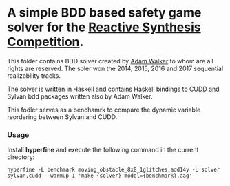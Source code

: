 # A simple BDD based safety game solver for the [Reactive Synthesis Competition](http://www.syntcomp.org/).

This folder contains BDD solver created by [Adam Walker](https://github.com/adamwalker) to whom are all rights are reserved. The soler won the 2014, 2015, 2016 and 2017 sequential realizability tracks.

The solver is written in Haskell and contains Haskell bindings to CUDD and Sylvan bdd packages written also by Adam Walker.

This fodler serves as a benchamrk to compare the dynamic variable reordering between Sylvan and CUDD.

### Usage
Install **hyperfine** and execute the following command in the current directory:
```shell
hyperfine -L benchmark moving_obstacle_8x8_1glitches,add14y -L solver sylvan,cudd --warmup 1 'make {solver} model={benchmark}.aag'
```
